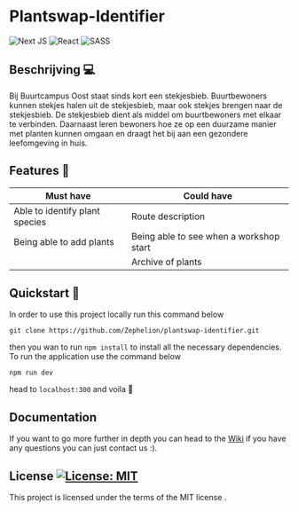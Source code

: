 # Plantswap-Identifier
![Next JS](https://img.shields.io/badge/Next-black?style=for-the-badge&logo=next.js&logoColor=white) ![React](https://img.shields.io/badge/react-%2320232a.svg?style=for-the-badge&logo=react&logoColor=%2361DAFB) ![SASS](https://img.shields.io/badge/SASS-hotpink.svg?style=for-the-badge&logo=SASS&logoColor=white)

## Beschrijving :computer:
Bij Buurtcampus Oost staat sinds kort een stekjesbieb. Buurtbewoners kunnen stekjes halen uit de stekjesbieb, maar ook stekjes brengen naar de stekjesbieb. De stekjesbieb dient als middel om buurtbewoners met elkaar te verbinden. Daarnaast leren bewoners hoe ze op een duurzame manier met planten kunnen omgaan en draagt het bij aan een gezondere leefomgeving in huis.

## Features :rocket:
| Must have | Could have |
|-----|------------|
|Able to identify plant species| Route description|
|Being able to add plants| Being able to see when a workshop start|
||Archive of plants|


## Quickstart :car:
In order to use this project locally run this command below
```
git clone https://github.com/Zephelion/plantswap-identifier.git
```
then you wan to run `npm install` to install all the necessary dependencies.
To run the application use the command below

```
npm run dev
```
head to `localhost:300` and voila :moyai:

## Documentation
If you want to go more further in depth you can head to the [Wiki](https://github.com/Zephelion/plantswap-identifier/wiki) if you have any questions you can just contact us :).

## License [![License: MIT](https://img.shields.io/badge/License-MIT-yellow.svg)](https://github.com/noyamirai/real-time-web-2223/blob/main/LICENSE)
This project is licensed under the terms of the MIT license .

